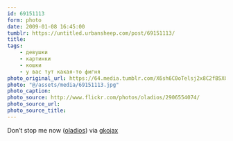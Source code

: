 ```yaml
---
id: 69151113
form: photo
date: 2009-01-08 16:45:00
tumblr: https://untitled.urbansheep.com/post/69151113/
title:
tags:
    - девушки
    - картинки
    - кошки
    - у вас тут какая-то фигня
photo_original_url: https://64.media.tumblr.com/X6sh6C0oTelsj2x8C2fBSXGno1_500.jpg
photo: "@/assets/media/69151113.jpg"
photo_caption:
photo_source: http://www.flickr.com/photos/oladios/2906554074/
photo_source_url:
photo_source_title:
---
```


<p>Don’t stop me now (<a href="http://www.flickr.com/photos/oladios/2906554074/">oladios</a>) via <a href="http://gkojax.tumblr.com/post/69028789">gkojax</a></p>
